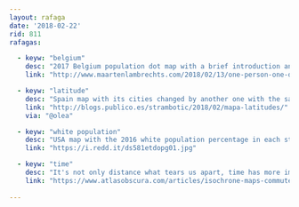 ```yaml
---
layout: rafaga
date: '2018-02-22'
rid: 811
rafagas:

  - keyw: "belgium"
    desc: "2017 Belgium population dot map with a brief introduction and a Qgis how-to"
    link: "http://www.maartenlambrechts.com/2018/02/13/one-person-one-dot-maps-and-how-to-make-them.html"

  - keyw: "latitude"
    desc: "Spain map with its cities changed by another one with the same latitude"
    link: "http://blogs.publico.es/strambotic/2018/02/mapa-latitudes/"
    via: "@olea"

  - keyw: "white population"
    desc: "USA map with the 2016 white population percentage in each state"
    link: "https://i.redd.it/ds581etdopg01.jpg"

  - keyw: "time"
    desc: "It's not only distance what tears us apart, time has more importance every day: that's why isochrone maps are starting to be popular again"
    link: "https://www.atlasobscura.com/articles/isochrone-maps-commutes-travel-times"
    
---
```

